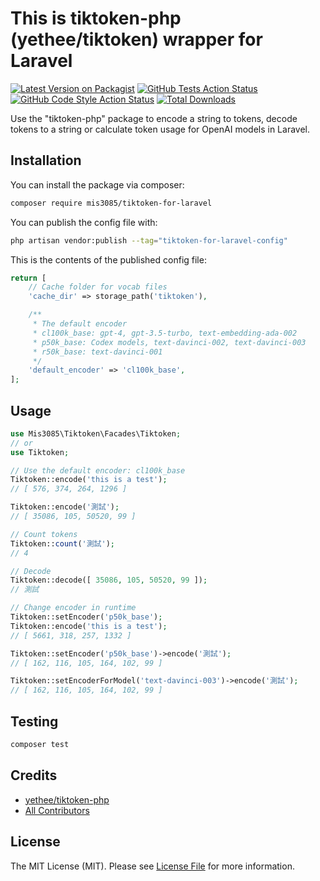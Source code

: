 # This is tiktoken-php (yethee/tiktoken) wrapper for Laravel

[![Latest Version on Packagist](https://img.shields.io/packagist/v/mis3085/tiktoken-for-laravel.svg?style=flat-square)](https://packagist.org/packages/mis3085/tiktoken-for-laravel)
[![GitHub Tests Action Status](https://img.shields.io/github/actions/workflow/status/mis3085/tiktoken-for-laravel/run-tests.yml?branch=main&label=tests&style=flat-square)](https://github.com/mis3085/tiktoken-for-laravel/actions?query=workflow%3Arun-tests+branch%3Amain)
[![GitHub Code Style Action Status](https://img.shields.io/github/actions/workflow/status/mis3085/tiktoken-for-laravel/fix-php-code-style-issues.yml?branch=main&label=code%20style&style=flat-square)](https://github.com/mis3085/tiktoken-for-laravel/actions?query=workflow%3A"Fix+PHP+code+style+issues"+branch%3Amain)
[![Total Downloads](https://img.shields.io/packagist/dt/mis3085/tiktoken-for-laravel.svg?style=flat-square)](https://packagist.org/packages/mis3085/tiktoken-for-laravel)

Use the "tiktoken-php" package to encode a string to tokens, decode tokens to a string or calculate token usage for OpenAI models in Laravel.

## Installation

You can install the package via composer:

```bash
composer require mis3085/tiktoken-for-laravel
```

You can publish the config file with:

```bash
php artisan vendor:publish --tag="tiktoken-for-laravel-config"
```

This is the contents of the published config file:

```php
return [
    // Cache folder for vocab files
    'cache_dir' => storage_path('tiktoken'),

    /**
     * The default encoder
     * cl100k_base: gpt-4, gpt-3.5-turbo, text-embedding-ada-002
     * p50k_base: Codex models, text-davinci-002, text-davinci-003
     * r50k_base: text-davinci-001
     */
    'default_encoder' => 'cl100k_base',
];
```

## Usage

```php
use Mis3085\Tiktoken\Facades\Tiktoken;
// or
use Tiktoken;

// Use the default encoder: cl100k_base
Tiktoken::encode('this is a test');
// [ 576, 374, 264, 1296 ]

Tiktoken::encode('測試');
// [ 35086, 105, 50520, 99 ]

// Count tokens
Tiktoken::count('測試');
// 4

// Decode
Tiktoken::decode([ 35086, 105, 50520, 99 ]);
// 測試

// Change encoder in runtime
Tiktoken::setEncoder('p50k_base');
Tiktoken::encode('this is a test');
// [ 5661, 318, 257, 1332 ]

Tiktoken::setEncoder('p50k_base')->encode('測試');
// [ 162, 116, 105, 164, 102, 99 ]

Tiktoken::setEncoderForModel('text-davinci-003')->encode('測試');
// [ 162, 116, 105, 164, 102, 99 ]
```

## Testing

```bash
composer test
```

## Credits

- [yethee/tiktoken-php](https://github.com/yethee/tiktoken-php)
- [All Contributors](../../contributors)

## License

The MIT License (MIT). Please see [License File](LICENSE.md) for more information.
